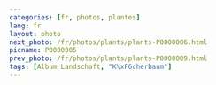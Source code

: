 ```yaml
---
categories: [fr, photos, plantes]
lang: fr
layout: photo
next_photo: /fr/photos/plants/plants-P0000006.html
picname: P0000005
prev_photo: /fr/photos/plants/plants-P0000009.html
tags: [Album Landschaft, "K\xF6cherbaum"]
---
```

